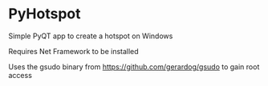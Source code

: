 # PyHotspot
Simple PyQT app to create a hotspot on Windows

Requires Net Framework to be installed

Uses the gsudo binary from https://github.com/gerardog/gsudo to gain root access
